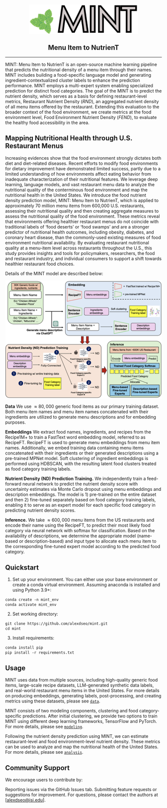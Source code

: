 <p align="center">
  <img src="https://github.com/alexdseo/mint/blob/main/figures/mint_logo.png" alt="drawing" style="width:350px;"/>
</p>

<div align="center">
  <h2>Menu Item to NutrienT</h2>
</div>

--- 

MINT: Menu Item to NutrienT is an open-source machine learning pipeline that predicts the nutritional density of a menu item through their names. MINT includes building a food-specific language model and generating ingredient-contextualized cluster labels to enhance the prediction performance. MINT employs a multi-expert system enabling specialized prediction for distinct food categories. The goal of the MINT is to predict the nutrient density, which serves as a basis for defining restaurant-level metrics, Restaurant Nutrient Density (*RND*), an aggregated nutrient density of all menu items offered by the restaurant. Extending this evaluation to the broader context of the food environment, we create metrics at the food environment level, Food Environment Nutrient Density (*FEND*), to evaluate the healthy food accessibility in the area.


## Mapping Nutritional Health through U.S. Restaurant Menus

Increasing evidences show that the food environment strongly dictates both diet and diet-related diseases. Recent efforts to modify food environments for dietary improvement have demonstrated limited success, partly due to a limited understanding of how environments affect eating behavior from inadequate characterization of their nutritional features. We leverage deep learning, language models, and vast restaurant menu data to analyze the nutritional quality of the conterminous food environment and map the nutritional health in the United States. We introduce the food nutrient density prediction model, MINT: Menu Item to NutrienT, which is applied to approximately 70 million menu items from 600,000 U.S. restaurants, assessing their nutritional quality and then creating aggregate measures to assess the nutritional quality of the food environment. These metrics reveal that environments offering healthier restaurant menus do not coincide with traditional labels of ‘food deserts’ or ‘food swamps’ and are a stronger predictor of nutritional health outcomes, including obesity, diabetes, and coronary heart disease, than the commonly-used existing measures of food environment nutritional availability. By evaluating restaurant nutritional quality at a menu-item level across restaurants throughout the U.S., this study provides insights and tools for policymakers, researchers, the food and restaurant industry, and individual consumers to support a shift towards healthier restaurant food choices.

Details of the MINT model are described below:

![MINT pipeline](https://github.com/alexdseo/mint/blob/main/figures/model_diagram.png)

**Data** We use $\approx 80,000$ generic food items as our primary training dataset. Both menu item names and menu item names concatenated with their ingredients are utilized to generate menu descriptions and for embedding purposes.

**Embeddings** We extract food names, ingredients, and recipes from the Recipe1M+ to train a FastText word embedding model, referred to as RecipeFT. RecipeFT is used to generate menu embeddings from menu item names. Additionally, we embed training data containing menu items concatenated with their ingredients or their generated descriptions using a pre-trained MPNet model. Soft clustering of ingredient embeddings is performed using HDBSCAN, with the resulting latent food clusters treated as food category training labels.

**Nutrient Density (ND) Prediction Training.** We independently train a feed-forward neural network to predict the nutrient density score with uncertainty estimates via Monte Carlo dropout using menu embeddings and description embeddings. The model is 1) pre-trained on the entire dataset and then 2) fine-tuned separately based on food category training labels, enabling it to serve as an expert model for each specific food category in predicting nutrient density scores.

**Inference.** We take $\approx 600,000$ menu items from the US restaurants and encode their name using the RecipeFT, to predict their most likely food category via neural network with softmax for classification. Based on the availability of descriptions, we determine the appropriate model (name-based or description-based) and input type to allocate each menu item to the corresponding fine-tuned expert model according to the predicted food category.


## Quickstart

1. Set up your environment. You can either use your base environment or create a conda virtual environment. Assuming anaconda is installed and using Python 3.9+:

```
conda create -n mint_env
conda activate mint_env
```

2. Set working directory:
```
git clone https://github.com/alexdseo/mint.git
cd mint
```

3. Install requirements:
```setup
conda install pip
pip install -r requirements.txt
```

## Usage

MINT uses data from multiple sources, including high-quality generic food items, large-scale recipe datasets, LLM-generated synthetic data labels, and real-world restaurant menu items in the United States. For more details on producing embeddings, generating labels, post-processing, and creating metrics using these datasets, please see [`data`](https://github.com/alexdseo/mint/tree/main/data).

MINT consists of two modeling components, clustering and food category-specific predictions. After initial clustering, we provide two options to train MINT using different deep learning frameworks, TensorFlow and PyTorch. For more details, please see [`modeling`](https://github.com/alexdseo/mint/tree/main/modeling).

Following the nutrient density prediction using MINT, we can estimate restaurant-level and food environment-level nutrient density. These metrics can be used to analyze and map the nutritional health of the United States. For more details, please see [`analysis`](https://github.com/alexdseo/mint/tree/main/analysis). 

## Community Support

We encourage users to contribute by:

Reporting issues via the GitHub Issues tab.
Submitting feature requests or suggestions for improvement.
For questions, please contact the authors at [alexdseo@isi.edu].
